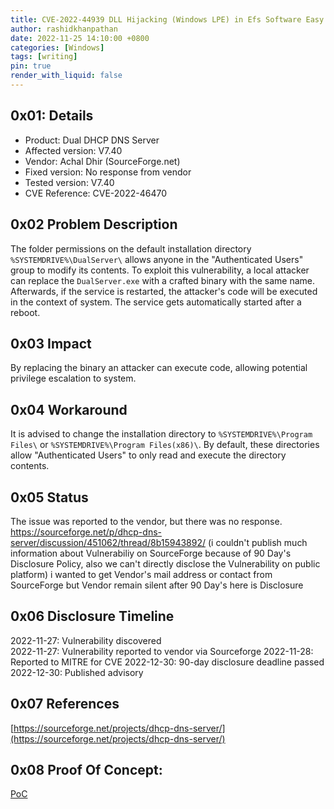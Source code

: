 ```yaml
---
title: CVE-2022-44939 DLL Hijacking (Windows LPE) in Efs Software Easy Chat Server v3.1
author: rashidkhanpathan
date: 2022-11-25 14:10:00 +0800
categories: [Windows]
tags: [writing]
pin: true
render_with_liquid: false
---
```


## 0x01: Details
- Product: Dual DHCP DNS Server  
- Affected version: V7.40  
- Vendor: Achal Dhir (SourceForge.net)  
- Fixed version: No response from vendor  
- Tested version: V7.40  
- CVE Reference: CVE-2022-46470

## 0x02 Problem Description

The folder permissions on the default installation directory `%SYSTEMDRIVE%\DualServer\` allows anyone in the "Authenticated Users" group to modify its contents. To exploit this vulnerability, a local attacker can replace the `DualServer.exe` with a crafted binary with the same name. Afterwards, if the service is restarted, the attacker's code will be executed in the context of system. The service gets automatically started after a reboot.

## 0x03 Impact

By replacing the binary an attacker can execute code, allowing potential privilege escalation to system.

## 0x04 Workaround

It is advised to change the installation directory to `%SYSTEMDRIVE%\Program Files\` or `%SYSTEMDRIVE%\Program Files(x86)\`. By default, these directories allow "Authenticated Users" to only read and execute the directory contents.

## 0x05 Status

The issue was reported to the vendor, but there was no response.
https://sourceforge.net/p/dhcp-dns-server/discussion/451062/thread/8b15943892/
(i couldn't publish much information about Vulnerabiliy on SourceForge because of 90 Day's Disclosure Policy, also we can't directly disclose the Vulnerability on public platform) i wanted to get Vendor's mail address or contact from SourceForge but Vendor remain silent after 90 Day's here is Disclosure

## 0x06 Disclosure Timeline

2022-11-27: Vulnerability discovered  
2022-11-27: Vulnerability reported to vendor via Sourceforge
2022-11-28: Reported to MITRE for CVE
2022-12-30: 90-day disclosure deadline passed  
2022-12-30: Published advisory

## 0x07 References

[https://sourceforge.net/projects/dhcp-dns-server/](https://sourceforge.net/projects/dhcp-dns-server/)

## 0x08 Proof Of Concept:
[PoC](https://drive.google.com/drive/folders/1iuMwP6Z46XriC0AbqD545tQhSaAJBHTV)


